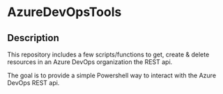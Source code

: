 # AzureDevOpsTools

## Description

This repository includes a few scripts/functions to get, create & delete resources in an Azure DevOps organization the REST api.

The goal is to provide a simple Powershell way to interact with the Azure DevOps REST api.

